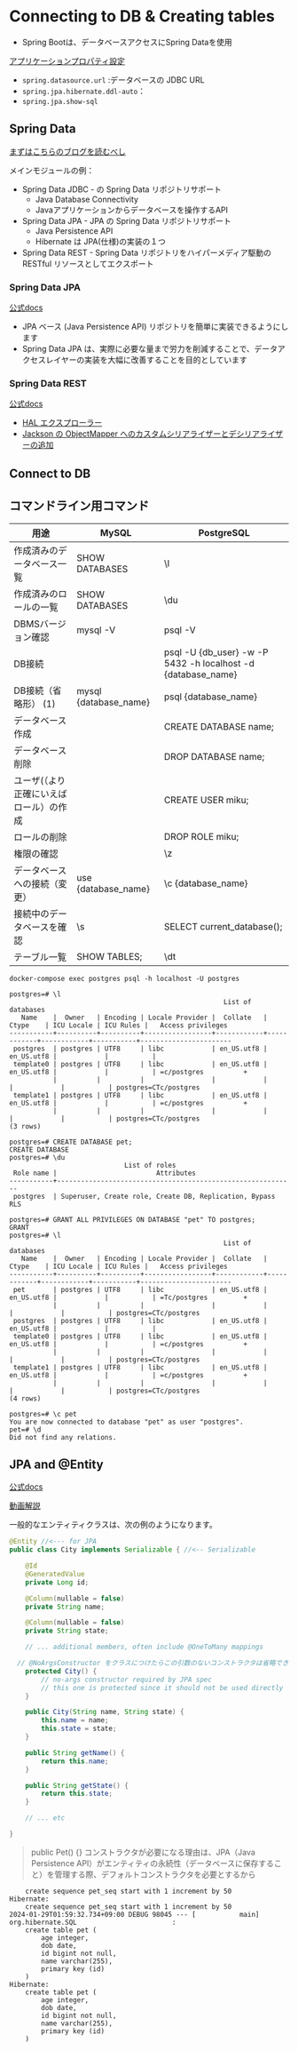 # Connecting to DB & Creating tables

- Spring Bootは、データベースアクセスにSpring Dataを使用

[アプリケーションプロパティ設定](https://spring.pleiades.io/spring-boot/docs/current/reference/html/application-properties.html#appendix.application-properties.data)

- `spring.datasource.url` :データベースの JDBC URL
- `spring.jpa.hibernate.ddl-auto`：
- `spring.jpa.show-sql`

## Spring Data

[まずはこちらのブログを読むべし](https://qiita.com/crml1206/items/bab47b15342e25343e3c)

メインモジュールの例：
- Spring Data JDBC - の Spring Data リポジトリサポート
  - Java Database Connectivity
  - Javaアプリケーションからデータベースを操作するAPI
- Spring Data JPA - JPA の Spring Data リポジトリサポート
  - Java Persistence API
  - Hibernate は JPA(仕様)の実装の１つ
- Spring Data REST - Spring Data リポジトリをハイパーメディア駆動の RESTful リソースとしてエクスポート

### Spring Data JPA

[公式docs](https://spring.pleiades.io/projects/spring-data-jpa)

- JPA ベース (Java Persistence API) リポジトリを簡単に実装できるようにします
- Spring Data JPA は、実際に必要な量まで労力を削減することで、データアクセスレイヤーの実装を大幅に改善することを目的としています

### Spring Data REST

[公式docs](https://spring.pleiades.io/projects/spring-data-rest)

- [HAL エクスプローラー](https://spring.pleiades.io/spring-data/rest/reference/tools.html#tools.hal-explorer)
- [Jackson の ObjectMapper へのカスタムシリアライザーとデシリアライザーの追加](https://spring.pleiades.io/spring-data/rest/reference/representations.html)


## Connect to DB

## コマンドライン用コマンド

| 用途 | MySQL | PostgreSQL  |
| -------------------------------- | ----- | ----------- |
| 作成済みのデータベース一覧         | SHOW DATABASES            | \l     |
| 作成済みのロールの一覧             | SHOW DATABASES            | \du    |
| DBMSバージョン確認                | mysql -V                  | psql -V                             |
| DB接続                           |   | psql -U {db_user} -w -P 5432 -h localhost -d {database_name}  |
| DB接続（省略形） (1)              | mysql {database_name}      | psql {database_name}  |
| データベース作成                  |                           | CREATE DATABASE name;               |
| データベース削除                  |                           | DROP DATABASE name;                 |
| ユーザ(（より正確にいえばロール）の作成 |                      | CREATE USER miku;                   |
| ロールの削除                      |                           | DROP ROLE miku;                     |
| 権限の確認                       |                           | \z                                  |
| データベースへの接続（変更）       | use {database_name}        | \c {database_name}                  |
| 接続中のデータベースを確認        | \s                        | SELECT current_database();          |
| テーブル一覧                      | SHOW TABLES;              | \dt                                 |


```shell
docker-compose exec postgres psql -h localhost -U postgres

postgres=# \l
                                                      List of databases
   Name    |  Owner   | Encoding | Locale Provider |  Collate   |   Ctype    | ICU Locale | ICU Rules |   Access privileges
-----------+----------+----------+-----------------+------------+------------+------------+-----------+-----------------------
 postgres  | postgres | UTF8     | libc            | en_US.utf8 | en_US.utf8 |            |           |
 template0 | postgres | UTF8     | libc            | en_US.utf8 | en_US.utf8 |            |           | =c/postgres          +
           |          |          |                 |            |            |            |           | postgres=CTc/postgres
 template1 | postgres | UTF8     | libc            | en_US.utf8 | en_US.utf8 |            |           | =c/postgres          +
           |          |          |                 |            |            |            |           | postgres=CTc/postgres
(3 rows)

postgres=# CREATE DATABASE pet;
CREATE DATABASE
postgres=# \du
                             List of roles
 Role name |                         Attributes
-----------+------------------------------------------------------------
 postgres  | Superuser, Create role, Create DB, Replication, Bypass RLS

postgres=# GRANT ALL PRIVILEGES ON DATABASE "pet" TO postgres;
GRANT
postgres=# \l
                                                      List of databases
   Name    |  Owner   | Encoding | Locale Provider |  Collate   |   Ctype    | ICU Locale | ICU Rules |   Access privileges
-----------+----------+----------+-----------------+------------+------------+------------+-----------+-----------------------
 pet       | postgres | UTF8     | libc            | en_US.utf8 | en_US.utf8 |            |           | =Tc/postgres         +
           |          |          |                 |            |            |            |           | postgres=CTc/postgres
 postgres  | postgres | UTF8     | libc            | en_US.utf8 | en_US.utf8 |            |           |
 template0 | postgres | UTF8     | libc            | en_US.utf8 | en_US.utf8 |            |           | =c/postgres          +
           |          |          |                 |            |            |            |           | postgres=CTc/postgres
 template1 | postgres | UTF8     | libc            | en_US.utf8 | en_US.utf8 |            |           | =c/postgres          +
           |          |          |                 |            |            |            |           | postgres=CTc/postgres
(4 rows)

postgres=# \c pet
You are now connected to database "pet" as user "postgres".
pet=# \d
Did not find any relations.
```

## JPA and @Entity

[公式docs](https://spring.pleiades.io/spring-boot/docs/current/reference/html/data.html#data.sql.jpa-and-spring-data)

[動画解説](https://youtu.be/9SGDpanrc8U?si=ntyOamLD71swUt3s&t=2546)

一般的なエンティティクラスは、次の例のようになります。

```java
@Entity //<--- for JPA
public class City implements Serializable { //<-- Serializable

    @Id
    @GeneratedValue
    private Long id;

    @Column(nullable = false)
    private String name;

    @Column(nullable = false)
    private String state;

    // ... additional members, often include @OneToMany mappings

  // @NoArgsConstructor をクラスにつけたらこの引数のないコンストラクタは省略できる
    protected City() {
        // no-args constructor required by JPA spec
        // this one is protected since it should not be used directly
    }

    public City(String name, String state) {
        this.name = name;
        this.state = state;
    }

    public String getName() {
        return this.name;
    }

    public String getState() {
        return this.state;
    }

    // ... etc

}
```

> public Pet() {} コンストラクタが必要になる理由は、JPA（Java Persistence API）がエンティティの永続性（データベースに保存すること）を管理する際、デフォルトコンストラクタを必要とするから

```shell
    create sequence pet_seq start with 1 increment by 50
Hibernate: 
    create sequence pet_seq start with 1 increment by 50
2024-01-29T01:59:32.734+09:00 DEBUG 98045 --- [           main] org.hibernate.SQL                        : 
    create table pet (
        age integer,
        dob date,
        id bigint not null,
        name varchar(255),
        primary key (id)
    )
Hibernate: 
    create table pet (
        age integer,
        dob date,
        id bigint not null,
        name varchar(255),
        primary key (id)
    )
```

